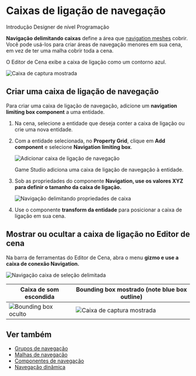 # Caixas de ligação de navegação

<span class="badge text-bg-primary">Introdução</span>
<span class="badge text-bg-success"> Designer de nível </span>
<span class="badge text-bg-success">Programação</span>

**Navigação delimitando caixas** define a área que [navigation meshes](navigation-meshes.md) cobrir. Você pode usá-los para criar áreas de navegação menores em sua cena, em vez de ter uma malha cobrir toda a cena.

O Editor de Cena exibe a caixa de ligação como um contorno azul.

![Caixa de captura mostrada ](media/navigation-bounding-box-on.jpg)

## Criar uma caixa de ligação de navegação

Para criar uma caixa de ligação de navegação, adicione um **navigation limiting box component** a uma entidade.

1. Na cena, selecione a entidade que deseja conter a caixa de ligação ou crie uma nova entidade.

2. Com a entidade selecionada, no **Property Grid**, clique em **Add component** e selecione **Navigation limiting box**.

   ![ Adicionar caixa de ligação de navegação](media/add-navigation-bounding-box.png)

   Game Studio adiciona uma caixa de ligação de navegação à entidade.

3. Sob as propriedades do componente **Navigation, use os valores **XYZ** para definir o tamanho da caixa de ligação.**

   ![Navigação delimitando propriedades de caixa](media/navigation-bounding-box-properties.png)

4. Use o componente **transform da entidade** para posicionar a caixa de ligação em sua cena.

## Mostrar ou ocultar a caixa de ligação no Editor de cena

Na barra de ferramentas do Editor de Cena, abra o menu **gizmo e use a caixa de conexão **Navigation**.**

![Navigação caixa de seleção delimitada](media/navigation-bounding-box-checkbox.png)

| Caixa de som escondida | Bounding box mostrado (note blue box outline) |
|----------------------|------------
| ![Bounding box oculto](media/navigation-bounding-box-off.jpg) | ![Caixa de captura mostrada ](media/navigation-bounding-box-on.jpg) |

## Ver também

* [Grupos de navegação](navigation-groups.md)
* [Malhas de navegação](navigation-meshes.md)
* [Componentes de navegação](navigation-components.md)
* [Navegação dinâmica](dynamic-navigation.md)